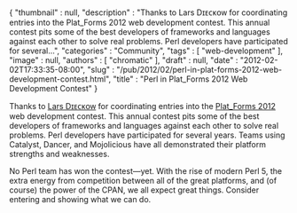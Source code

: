 {
   "thumbnail" : null,
   "description" : "Thanks to Lars Dɪᴇᴄᴋᴏᴡ for coordinating entries into the Plat_Forms 2012 web development contest. This annual contest pits some of the best developers of frameworks and languages against each other to solve real problems. Perl developers have participated for several...",
   "categories" : "Community",
   "tags" : [
      "web-development"
   ],
   "image" : null,
   "authors" : [
      "chromatic"
   ],
   "draft" : null,
   "date" : "2012-02-02T17:33:35-08:00",
   "slug" : "/pub/2012/02/perl-in-plat-forms-2012-web-development-contest.html",
   "title" : "Perl in Plat_Forms 2012 Web Development Contest"
}





Thanks to [Lars Dɪᴇᴄᴋᴏᴡ](http://search.cpan.org/~daxim/) for
coordinating entries into the [Plat\_Forms
2012](http://www.plat-forms.org/platforms-2012-announcement#overview)
web development contest. This annual contest pits some of the best
developers of frameworks and languages against each other to solve real
problems. Perl developers have participated for several years. Teams
using Catalyst, Dancer, and Mojolicious have all demonstrated their
platform strengths and weaknesses.

No Perl team has won the contest—yet. With the rise of modern Perl 5,
the extra energy from competition between all of the great platforms,
and (of course) the power of the CPAN, we all expect great things.
Consider entering and showing what we can do.


